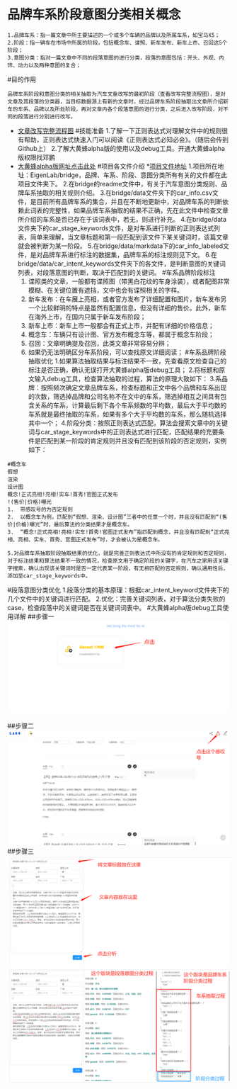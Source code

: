 # 品牌车系阶段意图分类相关概念
    1.品牌车系：指一篇文章中所主要描述的一个或多个车辆的品牌以及所属车系，如宝马X5；
    2.阶段：指一辆车在市场中所属的阶段，包括概念车、谍照、新车发布、新车上市、召回这5个阶段；
    3.意图分类：指对一篇文章中不同的段落意图的进行分类，段落的意图包括：开头、外观、内饰、动力以及两种意图的复合；
#目的作用
```
品牌车系阶段和意图分类的相关抽取为汽车文章改写的最初阶段（查看改写完整流程图），是对文章及其段落的分类器，当目标数据源上有新的文章时，经过品牌车系阶段抽取出文章所介绍新车的车系、品牌以及所处阶段，再对文章内各个段落意图的进行分类，之后进入改写阶段，对不同的段落进行分别进行改写。
```
* [文章改写完整流程图](https://github.com/EigenLab/saber/blob/master/data/slot_based_rewrite_app_design.md)
#技能准备
    1.了解一下正则表达式对理解文件中的规则很有帮助，正则表达式快速入门可以阅读《正则表达式必知必会》。（随后会传到Github上）
    2.了解大黄蜂alpha版的使用以及debug工具。开通大黄蜂alpha版权限找邓鹏
* [大黄蜂alpha版网址点击此处](https://alpha-labs.aidigger.com/#/)
#项目各文件介绍
*[项目文件地址](https://github.com/EigenLab/bridge)
    1.项目所在地址：EigenLab/bridge，品牌、车系、阶段、意图分类所有有关的文件都在此项目文件夹下。
    2.在bridge的readme文件中，有关于汽车意图分类规则、品牌车系抽取的相关规则介绍。
    3.在bridge/data文件夹下的car_info.csv文件，是目前所有品牌车系的集合，并且在不断地更新中，对品牌车系的判断依赖此词表的完整性，如果品牌车系抽取的结果不正确，先在此文件中检查文章所介绍的车系是否已存在于该词表中，若无，则进行补充。
    4.在bridge/data文件夹下的car_stage_keywords文件，是对车系进行判断的正则表达式列表，简单来理解，当文章标题和第一段匹配到该文件下某关键词时，该篇文章就会被判断为某一阶段。
    5.在bridge/data/markdata下的car_info_labeled文件，是对品牌车系进行标注的数据集，品牌车系的标注规则见下文。
    6.在bridge/data/car_intent_keywords文件夹下的各文件，是判断意图的关键词列表，对段落意图的判断，取决于匹配到的关键词。
#车系品牌阶段标注
    1.	谍照类的文章，一般都有谍照图（带黑白花纹的车身涂装），或者配图非常模糊、在关键位置有遮挡，文中也会有谍照相关的字样。
    2.	新车发布：在车展上亮相，或者官方发布了详细配置和图片，新车发布另一个比较鲜明的特点是虽然有配置信息，但没有详细的售价。此外，新车在海外上市，在国内只属于新车发布阶段；
    3.	新车上市：新车上市一般都会有正式上市，并配有详细的价格信息；
    4.	概念车：车辆只有设计图、官方发布概念车等，都属于概念车阶段；
    5.	召回：文章明确提及召回，此类文章非常容易分辨；
    6.	如果仍无法明确区分车系阶段，可以查找原文详细阅读；
#车系品牌阶段抽取优化
    1.如果算法抽取结果与标注结果不一致，先查看原文检查自己的标注是否正确，确认无误打开大黄蜂alpha版debug工具；
    2.将标题和原文输入debug工具，检查算法抽取的过程，算法的原理大致如下：
    3.系品牌：按照频次确定文章品牌车系，检查标题和正文中各个品牌和车系出现的次数，筛选掉品牌和公司名称不在文中的车系，筛选掉相互之间具有包含关系的车系，计算最后剩下各个车系频数的平均数，最后大于平均数的车系就是最终抽取的车系，如果有多个大于平均数的车系，那么随机选择其中一个；
    4.阶段分类：按照正则表达式匹配，算法会搜索文章中的关键词与car_stage_keywords中的正则表达式进行匹配，匹配结果的充要条件是匹配到某一阶段的肯定规则并且没有匹配到该阶段的否定规则，实例如下：
```
#概念车
假想
渲染
设计图
概念!正式亮相!亮相!实车!首秀!官图正式发布
!(售价|价格)曝光
1.	带感叹号的为否定规则
2.	以概念车为例，匹配到“假想、渲染、设计图”三者中的任意一个时，并且没有匹配到“(售价|价格)曝光”时，最后算法的分类结果才是概念车。
3.	“概念!正式亮相!亮相!实车!首秀!官图正式发布”指匹配到概念，并且没有匹配到“正式亮相、亮相、实车、首秀、官图正式发布”时，才会被认为是概念车。
```
    5.对品牌车系抽取阶段抽取结果的优化，就是完善正则表达式中所没有的肯定规则和否定规则，对于标注结果和算法结果不一致的情况，检查原文用于确定阶段的关键字，在汽车之家用该关键字搜索，确认出现该关键词时是否一定代表某一阶段，有无相匹配的否定规则，确认通用性后，添加至car_stage_keywords中。
#段落意图分类优化
    1.段落分类的基本原理：根据car_intent_keyword文件夹下的几个文件中的关键词进行匹配。
    2.优化：完善关键词列表，对于算法分类失败的case，检查段落中的关键词是否在关键词词表中。
#大黄蜂alpha版debug工具使用详解
##步骤一
![](https://raw.githubusercontent.com/xiaopangxiewa/first/master/step1.png)

##步骤二
![](https://raw.githubusercontent.com/xiaopangxiewa/first/master/step2.png)
##步骤三
![](https://raw.githubusercontent.com/xiaopangxiewa/first/master/step3.png)
![](https://raw.githubusercontent.com/xiaopangxiewa/first/master/step4.png)